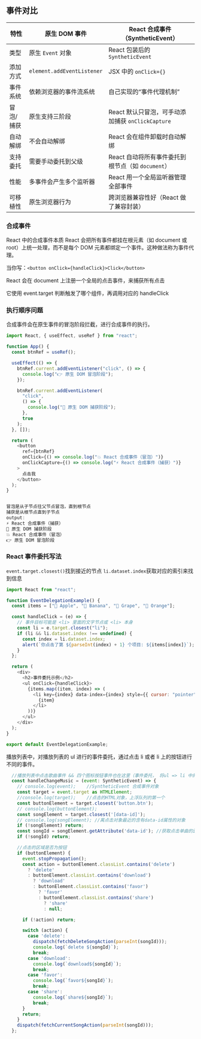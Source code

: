 ## 事件对比

| 特性      | 原生 DOM 事件              | React 合成事件（SyntheticEvent）                  |
| --------- | -------------------------- | ------------------------------------------------- |
| 类型      | 原生 `Event` 对象          | React 包装后的 `SyntheticEvent`                   |
| 添加方式  | `element.addEventListener` | JSX 中的 `onClick={}`                             |
| 事件系统  | 依赖浏览器的事件流系统     | 自己实现的“事件代理机制”                          |
| 冒泡/捕获 | 原生支持三阶段             | React 默认只冒泡，可手动添加捕获 `onClickCapture` |
| 自动解绑  | 不会自动解绑               | React 会在组件卸载时自动解绑                      |
| 支持委托  | 需要手动委托到父级         | React 自动将所有事件委托到根节点（如 `document`） |
| 性能      | 多事件会产生多个监听器     | React 用一个全局监听器管理全部事件                |
| 可移植性  | 原生浏览器行为             | 跨浏览器兼容性好（React 做了兼容封装）            |

### 合成事件

React 中的合成事件本质
React 会把所有事件都挂在根元素（如 document 或 root）上统一处理，而不是每个 DOM 元素都绑定一个事件。这种做法称为事件代理。

当你写：`<button onClick={handleClick}>Click</button>`

React 会在 document 上注册一个全局的点击事件，来捕获所有点击

它使用 event.target 判断触发了哪个组件，再调用对应的 handleClick

### 执行顺序问题

合成事件会在原生事件的冒泡阶段拦截，进行合成事件的执行。

```javascript
import React, { useEffect, useRef } from "react";

function App() {
  const btnRef = useRef();

  useEffect(() => {
    btnRef.current.addEventListener("click", () => {
      console.log("👉 原生 DOM 冒泡阶段");
    });

    btnRef.current.addEventListener(
      "click",
      () => {
        console.log("👀 原生 DOM 捕获阶段");
      },
      true
    );
  }, []);

  return (
    <button
      ref={btnRef}
      onClick={() => console.log("💥 React 合成事件（冒泡）")}
      onClickCapture={() => console.log("⚡ React 合成事件（捕获）")}
    >
      点击我
    </button>
  );
}


冒泡是从子节点往父节点冒泡，直到根节点
捕获是从根节点直到子节点
output:
⚡ React 合成事件（捕获）
👀 原生 DOM 捕获阶段
💥 React 合成事件（冒泡）
👉 原生 DOM 冒泡阶段

```

### React 事件委托写法

`event.target.closest()`找到接近的节点
`li.dataset.index`获取对应的索引来找到信息

```javascript
import React from "react";

function EventDelegationExample() {
  const items = ["🍎 Apple", "🍌 Banana", "🍇 Grape", "🍊 Orange"];

  const handleClick = (e) => {
    // 事件目标可能是 <li> 里面的文字节点或 <li> 本身
    const li = e.target.closest("li");
    if (li && li.dataset.index !== undefined) {
      const index = li.dataset.index;
      alert(`你点击了第 ${parseInt(index) + 1} 个项目: ${items[index]}`);
    }
  };

  return (
    <div>
      <h2>事件委托示例</h2>
      <ul onClick={handleClick}>
        {items.map((item, index) => (
          <li key={index} data-index={index} style={{ cursor: "pointer" }}>
            {item}
          </li>
        ))}
      </ul>
    </div>
  );
}

export default EventDelegationExample;
```

播放列表中，对播放列表的 ul 进行的事件委托，通过点击 li 或者 li 上的按钮进行不同的事件。

```javascript
  //播放列表中点击歌曲事件 && 四个图标按钮事件也在这里（事件委托， 将ul => li 中的每个li的事件绑定在ul上， 减少响应函数数量）
  const handleChangeMusic = (event: SyntheticEvent) => {
    // console.log(event);    //SyntheticEvent 合成事件对象
    const target = event.target as HTMLElement;
    //console.log(target);    //点击的HTML对象，上浮队列的第一个
    const buttonElement = target.closest('button.btn');
    // console.log(buttonElement);
    const songElement = target.closest('[data-id]');
    // console.log(songElement); //离点击对象最近的含有data-id属性的对象
    if (!songElement) return;
    const songId = songElement.getAttribute('data-id'); //获取点击单曲的id
    if (!songId) return;

    //点击的区域是否为按钮
    if (buttonElement) {
      event.stopPropagation();
      const action = buttonElement.classList.contains('delete')
        ? 'delete'
        : buttonElement.classList.contains('download')
          ? 'download'
          : buttonElement.classList.contains('favor')
            ? 'favor'
            : buttonElement.classList.contains('share')
              ? 'share'
              : null;

      if (!action) return;

      switch (action) {
        case 'delete':
          dispatch(fetchDeleteSongAction(parseInt(songId)));
          console.log(`delete ${songId}`);
          break;
        case 'download':
          console.log(`download${songId}`);
          break;
        case 'favor':
          console.log(`favor${songId}`);
          break;
        case 'share':
          console.log(`share${songId}`);
          break;
      }
      return;
    }
    dispatch(fetchCurrentSongAction(parseInt(songId)));
  };
```
